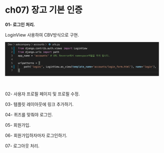 # ch07) 장고 기본 인증
**01- 로그인 처리.**   

LoginView 사용하여 CBV방식으로 구현.   

![image-20200404184629786](../images/image-20200404184629786.png)

​    

02- 사용자 프로필 페이지 및 프로필 수정.   

03- 템플릿 레이아웃에 링크 추가하기.   

04- 퀴즈를 맞춰야 로그인.   

05- 회원가입.   

06- 회원가입하자마자 로그인하기.   

07- 로그아웃 처리.   